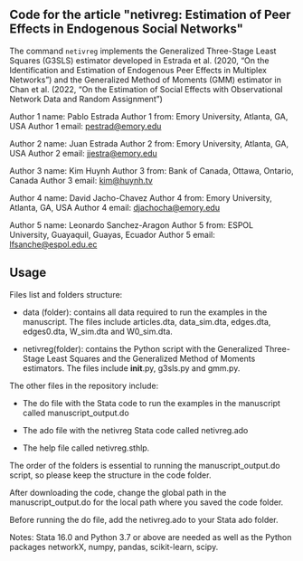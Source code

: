 ## Code for the article "netivreg: Estimation of Peer Effects in Endogenous Social Networks"

The command ```netivreg``` implements the Generalized Three-Stage Least Squares (G3SLS) estimator developed in Estrada et al. (2020, “On the Identification and Estimation of Endogenous Peer Effects in Multiplex Networks”) and the Generalized Method of Moments (GMM) estimator in Chan et al. (2022, “On the Estimation of Social Effects with Observational Network Data and Random Assignment”)

Author 1 name: Pablo Estrada
Author 1 from: Emory University, Atlanta, GA, USA 
Author 1 email: pestrad@emory.edu 

Author 2 name: Juan Estrada 
Author 2 from: Emory University, Atlanta, GA, USA 
Author 2 email: jjestra@emory.edu

Author 3 name: Kim Huynh 
Author 3 from: Bank of Canada, Ottawa, Ontario, Canada 
Author 3 email: kim@huynh.tv

Author 4 name: David Jacho-Chavez 
Author 4 from: Emory University, Atlanta, GA, USA 
Author 4 email: djachocha@emory.edu

Author 5 name: Leonardo Sanchez-Aragon 
Author 5 from: ESPOL University, Guayaquil, Guayas, Ecuador 
Author 5 email: lfsanche@espol.edu.ec

## Usage 

Files list and folders structure:

- data (folder): contains all data required to run the examples in the manuscript. The files include articles.dta, data_sim.dta, edges.dta, edges0.dta, W_sim.dta and W0_sim.dta.

- netivreg(folder): contains the Python script with the Generalized Three-Stage Least Squares and the Generalized Method of Moments estimators. The files include __init__.py, g3sls.py and gmm.py. 

The other files in the repository include:

- The do file with the Stata code to run the examples in the manuscript called manuscript_output.do

- The ado file with the netivreg Stata code called netivreg.ado 

- The help file called netivreg.sthlp. 

The order of the folders is essential to running the manuscript_output.do script, so please keep the structure in the code folder. 

After downloading the code, change the global path in the manuscript_output.do for the local path where you saved the code folder.  

Before running the do file, add the netivreg.ado to your Stata ado folder.

Notes: Stata 16.0 and Python 3.7 or above are needed as well as the Python packages networkX, numpy, pandas, scikit-learn, scipy.
